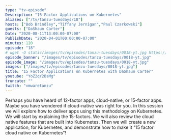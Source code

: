 ```yaml
---
type: "tv-episode"
Description: "15 Factor Applications on Kubernetes"
aliases: ["/tv/tanzu-tuesdays/18"]
hosts: ["Bob Brindley","Tiffany Jernigan","Paul Czarkowski"]
guests: ["DaShaun Carter"]
Date: "2020-08-11T13:00:00-07:00"
PublishDate: "2020-04-01T00:00:00-07:00"
minutes: 120
episode: "18"
# wget -O static/images/tv/episodes/tanzu-tuesdays/0018-yt.jpg https://img.youtube.com/vi/YoZ2qY2BsMg/mqdefault.jpg
episode_banner: "/images/tv/episodes/tanzu-tuesdays/0018-yt.jpg"
episode_image: "/images/tv/episodes/tanzu-tuesdays/0018-yt.jpg"
images: ["/images/tv/episodes/tanzu-tuesdays/0018-yt.jpg"]
title: "15 Factor Applications on Kubernetes with DaShaun Carter"
youtube: "YoZ2qY2BsMg"
truncate: ""
twitch: "vmwaretanzu"
---
```


Perhaps you have heard of 12-factor apps, cloud-native, or 15-factor apps. Maybe you have wondered if cloud-native was right for you. In this session we will explore how to deliver apps using this methodology on Kubernetes. We will start by explaining the 15-factors. We will also review the cloud native features that are built into Kubernetes. Then we will create a new application, for Kubernetes, and demonstrate how to make it "15 factor cloud native on Kubernetes"!